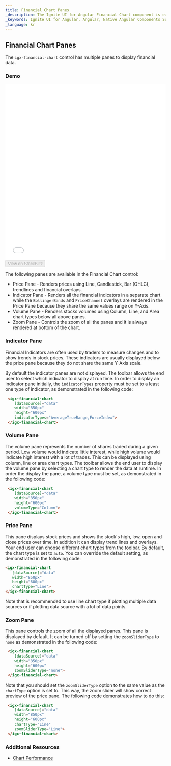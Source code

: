 ```yaml
---
title: Financial Chart Panes
_description: The Ignite UI for Angular Financial Chart component is easily configured to display financial data using a simple and intuitive API, as once the user binds the data, the chart offers multiple ways in which the data can then be visualized and interpreted.
_keywords: Ignite UI for Angular, Angular, Native Angular Components Suite, Native Angular Controls, Native Angular Components, Native Angular Components Library, Angular Chart, Angular Chart Control, Angular Chart Example, Angular Grid Component, Angular Chart Component, Angular Financial Chart
_language: kr
---
```

## Financial Chart Panes

The `igx-financial-chart` control has multiple panes to display financial data.

### Demo
<div class="sample-container" style="height: 550px">
    <iframe id="financial-chart-panes-iframe" src='{environment:demosBaseUrl}/financial-chart-panes' width="100%" height="100%" seamless frameBorder="0" onload="onSampleIframeContentLoaded(this);"></iframe>
</div>
<div>
    <button data-localize="stackblitz" disabled class="stackblitz-btn"   data-iframe-id="financial-chart-panes-iframe" data-demos-base-url="{environment:demosBaseUrl}">View on StackBlitz
    </button>
</div>

The following panes are available in the Financial Chart control:
* Price Pane - Renders prices using Line, Candlestick, Bar (OHLC), trendlines and financial overlays.
* Indicator Pane - Renders all the financial indicators in a separate chart while the `BollingerBands` and `PriceChannel` overlays are rendered in the Price Pane because they share the same values range on Y-Axis.
* Volume Pane - Renders stocks volumes using Column, Line, and Area chart types below all above panes.
* Zoom Pane - Controls the zoom of all the panes and it is always rendered at bottom of the chart.

### Indicator Pane
Financial Indicators are often used by traders to measure changes and to show trends in stock prices. These indicators are usually displayed below the price pane because they do not share the same Y-Axis scale.

By default the indicator panes are not displayed. The toolbar allows the end user to select which indicator to display at run time.
In order to display an indicator pane initially, the `indicatorTypes` property must be set to a least one type of indicator, as demonstrated in the following code:

```html
 <igx-financial-chart
    [dataSource]="data"
    width="850px"
    height="600px"
    indicatorTypes="AverageTrueRange,ForceIndex">
 </igx-financial-chart>
```

### Volume Pane
The volume pane represents the number of shares traded during a given period. Low volume would indicate little interest, while high volume would indicate high interest with a lot of trades.  This can be displayed using column, line or area chart types. The toolbar allows the end user to display the volume pane by selecting a chart type to render the data at runtime. In order the display the pane, a volume type must be set, as demonstrated in the following code:

```html
 <igx-financial-chart
    [dataSource]="data"
    width="850px"
    height="600px"
    volumeType="Column">
 </igx-financial-chart>
```

### Price Pane
This pane displays stock prices and shows the stock's high, low, open and close prices over time. In addition it can display trend lines and overlays. Your end user can choose different chart types from the toolbar. By default, the chart type is set to `auto`. You can override the default setting, as demonstrated in the following code:

 ```html
 <igx-financial-chart
    [dataSource]="data"
    width="850px"
    height="600px"
    chartType="Line">
 </igx-financial-chart>
```

Note that is recommended to use line chart type if plotting multiple data sources or if plotting data source with a lot of data points.

### Zoom Pane
This pane controls the zoom of all the displayed panes. This pane is displayed by default. It can be turned off by setting the `zoomSliderType` to `none` as demonstrated in the following code:

```html
 <igx-financial-chart
    [dataSource]="data"
    width="850px"
    height="600px"
    zoomSliderType="none">
 </igx-financial-chart>
```

Note that you should set the `zoomSliderType` option to the same value as the `chartType` option is set to. This way, the zoom slider will show correct preview of the price pane. The following code demonstrates how to do this:

```html
 <igx-financial-chart
    [dataSource]="data"
    width="850px"
    height="600px"
    chartType="Line"
    zoomSliderType="Line">
 </igx-financial-chart>
```


<div class="divider--half"></div>

### Additional Resources
<div class="divider--half"></div>

* [Chart Performance](financialchart_performance.md)
